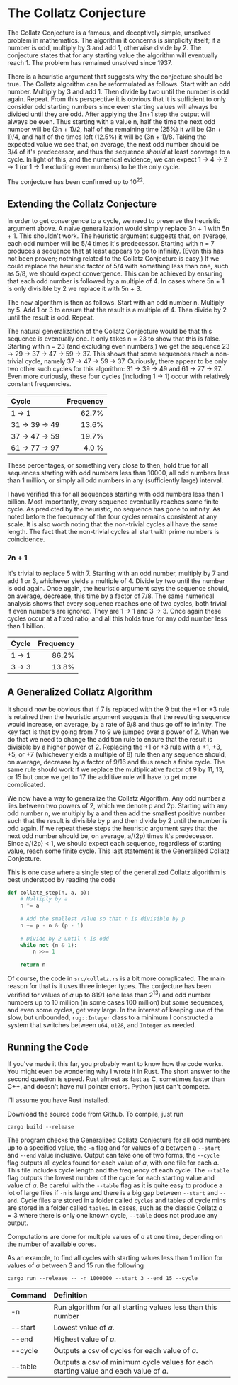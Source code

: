 # The Collatz Conjecture
The Collatz Conjecture is a famous, and deceptively simple, unsolved problem in mathematics. The algorithm it concerns is simplicity itself; if a number is odd, multiply by 3 and add 1, 
otherwise divide by 2. The conjecture states that for any starting value the algorithm will eventually reach 1. The problem has remained unsolved since 1937.

There is a heuristic argument that suggests why the conjecture should be true. The Collatz algorithm can be reformulated as follows. Start with an odd number. Multiply by 3 and add 1. Then divide by
two until the number is odd again.  Repeat. From this perspective it is obvious that it is sufficient to only consider
odd starting numbers since even starting values will always be divided until they are odd. After applying the 3n+1 step the output will always be even. Thus starting with a value n, half the time
the next odd number will be (3n + 1)/2, half of the remaining time (25%) it will be (3n + 1)/4, and half of the times left (12.5%) it will
be (3n + 1)/8. Taking the expected value we see that, on average, the next odd number should be 3/4 of it's predecessor, and
thus the sequence *should* at least converge to a cycle. In light of this, and the numerical evidence, we can expect
1 -> 4 -> 2 -> 1 (or 1 -> 1 excluding even numbers) to be the only cycle.

The conjecture has been confirmed up to 10<sup>22</sup>.

## Extending the  Collatz Conjecture

In order to get convergence to a cycle, we need to preserve the heuristic argument above. A naive generalization would
simply replace 3n + 1 with 5n + 1. This shouldn't work. The heuristic argument suggests that, on average, each odd number
will be 5/4 times it's predecessor. Starting with n = 7 produces a sequence that at least appears to go
to infiniity. (Even this has not been proven; nothing related to the Collatz Conjecture is easy.) If we could replace the heuristic
factor of 5/4 with something less than one, such as 5/8, we should expect convergence. This can be achieved by ensuring that
each odd number is followed by a multiple of 4. In cases where 5n + 1 is only divisible by 2 we replace it with 5n + 3.

The new algorithm is then as follows. Start with an odd number n. Multiply by 5. Add 1 or 3 to ensure that the result is a multiple of 4.
Then divide by 2 until the result is odd. Repeat.

The natural generalization of the Collatz Conjecture would be that this sequence is eventually one. It only takes n = 23 to show that this
is false. Starting with n = 23 (and excluding even numbers,) we get the sequence 23 -> 29 -> 37 -> 47 -> 59 -> 37. This shows that some sequences reach a non-trivial
cycle, namely 37 -> 47 -> 59 -> 37. Curiously, there appear to be only two other such cycles for this algorithm: 31 -> 39 -> 49
and 61 -> 77 -> 97. Even more curiously, these four cycles (including 1 -> 1) occur with relatively constant frequencies.

| Cycle  | Frequency |
|:-------|----------:|
| 1 -> 1 |     62.7% |
| 31 -> 39 -> 49 |     13.6% |
| 37 -> 47 -> 59 | 19.7% |
| 61 -> 77 -> 97 | 4.0 % |

These percentages, or something very close to then, hold true for all sequences starting with odd numbers less than 10000,
all odd numbers less than 1 million, or simply all odd numbers in any (sufficiently large) interval.

I have verified this for all sequences starting with odd numbers less than 1 billion. Most importantly,
every sequence eventually reaches some finite cycle. As predicted by the heuristic, no sequence has gone
to infinity. As noted before the frequency of the four cycles remains consistent at any scale. It is also worth
noting that the non-trivial cycles all have the same length. The fact that the non-trivial cycles all start with
prime numbers is coincidence.

### 7n + 1

It's trivial to replace 5 with 7. Starting with an odd number, multiply by 7 and add 1 or 3, whichever yields a multiple of 4. Divide
by two until the number is odd again. Once
again, the heuristic argument says the sequence should, on average, decrease, this time by a factor of 7/8. The same numerical
analysis shows that every sequence reaches one of two cycles, both trivial if even numbers are ignored. They are 1 -> 1 and 3 -> 3. Once
again these cycles occur at a fixed ratio, and all this holds true for any odd number less than 1 billion.

| Cycle | Frequency |
|:-------|----------:|
| 1 -> 1 |     86.2% |
| 3 -> 3|     13.8% |

## A Generalized Collatz Algorithm

It should now be obvious that if 7 is replaced with the 9 but the +1 or +3 rule is retained then the
heuristic argument suggests that the resulting sequence would increase, on average, by a rate of 9/8 and
thus go off to infinity. The key fact is that by going from 7 to 9 we jumped over a power of 2.
When we do that we need to change the addition rule to ensure that the result is divisible by
a higher power of 2. Replacing the +1 or +3 rule with a +1, +3, +5, or +7 (whichever yields a 
multiple of 8) rule then any sequence should, on average, decrease by a factor of 9/16 and thus reach
a finite cycle. The same rule should work if we replace the multiplicative factor of 9 by 11, 13, or 15
but once we get to 17 the additive rule will have to get more complicated.

We now have a way to generalize the Collatz Algorithm. Any odd number a lies between two powers of 2, which we denote
p and 2p. Starting with any odd number n, we multiply by a and then add the smallest positive number
such that the result is divisible by p and then divide by 2 until the number is odd again. If we
repeat these steps the heuristic argument says that the next odd number should be, on average,
a/(2p) times it's predecessor. Since a/(2p) < 1, we should expect each sequence, regardless of starting
value, reach some finite cycle. This last statement is the Generalized Collatz Conjecture.

This is one case where a single step of the generalized Collatz algorithm is best understood by reading the code

```python
def collatz_step(n, a, p):
    # Multiply by a
    n *= a
    
    # Add the smallest value so that n is divisible by p
    n += p - n & (p - 1)
    
    # Divide by 2 until n is odd
    while not (n & 1):
        n >>= 1
    
    return n
```

Of course, the code in `src/collatz.rs` is a bit more complicated. The main reason for that is it uses three integer types.
The conjecture has been verified for values of $a$ up to 8191 (one less than 2<sup>13</sup>) and odd number numbers up to 
10 million (in some cases 100 million) but some sequences, and even some cycles, get very large. In the interest of 
keeping use of the slow, but unbounded, `rug::Integer` class to a minimum I constructed a system that switches between
`u64`, `u128`, and `Integer` as needed.

## Running the Code

If you've made it this far, you probably want to know how the code works. You might even be wondering why I wrote it 
in Rust. The short answer to the second question is speed. Rust almost as fast as C, sometimes faster than C++, and doesn't
have null pointer errors. Python just can't compete.

I'll assume you have Rust installed.

Download the source code from Github. To compile, just run 

```
cargo build --release
```

The program checks the Generalized Collatz Conjecture for all odd numbers up to a specified value, the `-n` flag
and for values of $a$ between a `--start` and `--end` value inclusive. Output can take one of two forms, the `--cycle` flag
outputs all cycles found for each value of $a$, with one file for each $a$. This file includes cycle length and the 
frequency of each cycle. The `--table` flag outputs the
lowest number of the cycle for each starting value and value of $a$. Be careful with the `--table` flag
as it is quite easy to produce a lot of large files if `-n` is large and there is a big gap between
`--start` and `--end`. Cycle files are stored in a folder called `cycles` and tables of cycle mins are stored in
a folder called `tables`. In cases, such as the classic Collatz $a=3$ where there is only one known cycle, `--table`
does not produce any output.

Computations are done for multiple values of $a$ at one time, depending on the number of available cores.

As an example, to find all cycles with starting values less than 1 million for values of $a$ between 
3 and 15 run the following

```
cargo run --release -- -n 1000000 --start 3 --end 15 --cycle
```

| Command | Definition                                                  |
|:-------|:------------------------------------------------------------|
| -n | Run algorithm for all starting values less than this number |
| --start | Lowest value of $a$.                                        |
| --end | Highest value of $a$.                                       |
| --cycle| Outputs a csv of cycles for each value of $a$.              |
| --table | Outputs a csv of minimum cycle values for each starting value and each value of $a$.|                             